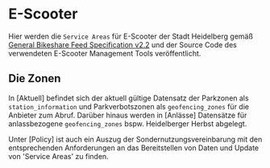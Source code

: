 # E-Scooter
Hier werden die `Service Areas` für E-Scooter der Stadt Heidelberg gemäß [General Bikeshare Feed Specification v2.2](https://github.com/NABSA/gbfs/blob/v2.2/gbfs.md) und der Source Code des verwendeten E-Scooter Management Tools veröffentlicht.

## Die Zonen
  In [Aktuell] befindet sich der aktuell gültige Datensatz der Parkzonen als `station_information` und Parkverbotszonen als `geofencing_zones` für die Anbieter zum Abruf. Darüber hinaus werden in [Anlässe] Datensätze für anlassbezogene `geofencing_zones` bspw. Heidelberger Herbst abgelegt.

Unter [Policy] ist auch ein Auszug der Sondernutzungsvereinbarung mit den entsprechenden Anforderungen an das Bereitstellen von Daten und Update von 'Service Areas' zu finden.
